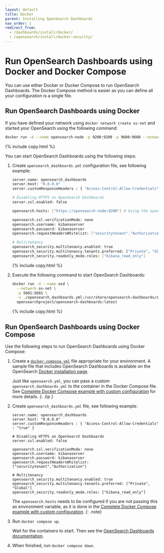 ```yaml
---
layout: default
title: Docker
parent: Installing OpenSearch Dashboards
nav_order: 1
redirect_from: 
  - /dashboards/install/docker/
  - /opensearch/install/docker-security/
---
```


# Run OpenSearch Dashboards using Docker and Docker Compose

You can use either Docker or Docker Compose to run OpenSearch Dashboards. The Docker Compose method is easier as you can define all your configuration is a single file.

## Run OpenSearch Dashboards using Docker

If you have defined your network using `docker network create os-net` and started your OpenSearch using the following command:

```bash
docker run -d --name opensearch-node -p 9200:9200 -p 9600:9600 --network os-net -e "discovery.type=single-node" -e "OPENSEARCH_INITIAL_ADMIN_PASSWORD=<admin_password>" opensearchproject/opensearch:latest
```
{% include copy.html %}

You can start OpenSearch Dashboards using the following steps:

1. Create `opensearch_dashboards.yml` configuration file, see following example:

    ```bash
    server.name: opensearch_dashboards
    server.host: "0.0.0.0"
    server.customResponseHeaders : { "Access-Control-Allow-Credentials" : "true" }
    
    # Disabling HTTPS on OpenSearch Dashboards
    server.ssl.enabled: false
    
    opensearch.hosts: ["https://opensearch-node:9200"] # Using the opensearch container name
    
    opensearch.ssl.verificationMode: none
    opensearch.username: kibanaserver
    opensearch.password: kibanaserver
    opensearch.requestHeadersWhitelist: ["securitytenant","Authorization"]
    
    # Multitenancy
    opensearch_security.multitenancy.enabled: true
    opensearch_security.multitenancy.tenants.preferred: ["Private", "Global"]
    opensearch_security.readonly_mode.roles: ["kibana_read_only"]
    ```
    {% include copy.html %}

2. Execute the following command to start OpenSearch Dashboards:

    ```bash
    docker run -d --name osd \
      --network os-net \
      -p 5601:5601 \
      -v ./opensearch_dashboards.yml:/usr/share/opensearch-dashboards/config/opensearch_dashboards.yml \
      opensearchproject/opensearch-dashboards:latest
    ```
    {% include copy.html %}

## Run OpenSearch Dashboards using Docker Compose

Use the following steps to run OpenSearch Dashboards using Docker Compose:

1. Create a [`docker-compose.yml`](https://docs.docker.com/compose/compose-file/) file appropriate for your environment. A sample file that includes OpenSearch Dashboards is available on the OpenSearch [Docker installation page]({{site.url}}{{site.baseurl}}/opensearch/install/docker#sample-docker-composeyml).

   Just like `opensearch.yml`, you can pass a custom `opensearch_dashboards.yml` to the container in the Docker Compose file. See [Complete Docker Compose example with custom configuration]({{site.url}}{{site.baseurl}}/install-and-configure/install-opensearch/docker/#complete-docker-compose-example-with-custom-configuration) for more details.
   {: .tip }

1. Create `opensearch_dashboards.yml` file, see following example:
  
    ```
    server.name: opensearch_dashboards
    server.host: "0.0.0.0"
    server.customResponseHeaders : { "Access-Control-Allow-Credentials" : "true" }
       
    # Disabling HTTPS on OpenSearch Dashboards
    server.ssl.enabled: false
       
    opensearch.ssl.verificationMode: none
    opensearch.username: kibanaserver
    opensearch.password: kibanaserver
    opensearch.requestHeadersWhitelist: ["securitytenant","Authorization"]
       
    # Multitenancy
    opensearch_security.multitenancy.enabled: true
    opensearch_security.multitenancy.tenants.preferred: ["Private", "Global"]
    opensearch_security.readonly_mode.roles: ["kibana_read_only"]
    ```

    The `opensearch.hosts` needs to be configured if you are not passing this as environment variable, as it is done in the [Complete Docker Compose example with custom configuration]({{site.url}}{{site.baseurl}}/install-and-configure/install-opensearch/docker/#complete-docker-compose-example-with-custom-configuration).
    {: .note}

1. Run `docker compose up`.

   Wait for the containers to start. Then see the [OpenSearch Dashboards documentation]({{site.url}}{{site.baseurl}}/dashboards/index/).

1. When finished, run `docker compose down`.
